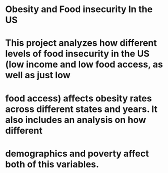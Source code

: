 # Obesity and Food insecurity In the US
# This project analyzes how different levels of food insecurity in the US (low income and low food access, as well as just low
# food access) affects obesity rates across different states and years. It also includes an analysis on how different 
# demographics and poverty affect both of this variables.
